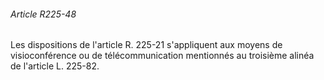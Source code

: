 ###### Article R225-48

Les dispositions de l'article R. 225-21 s'appliquent aux moyens de visioconférence ou de télécommunication mentionnés au troisième alinéa de l'article L. 225-82.

